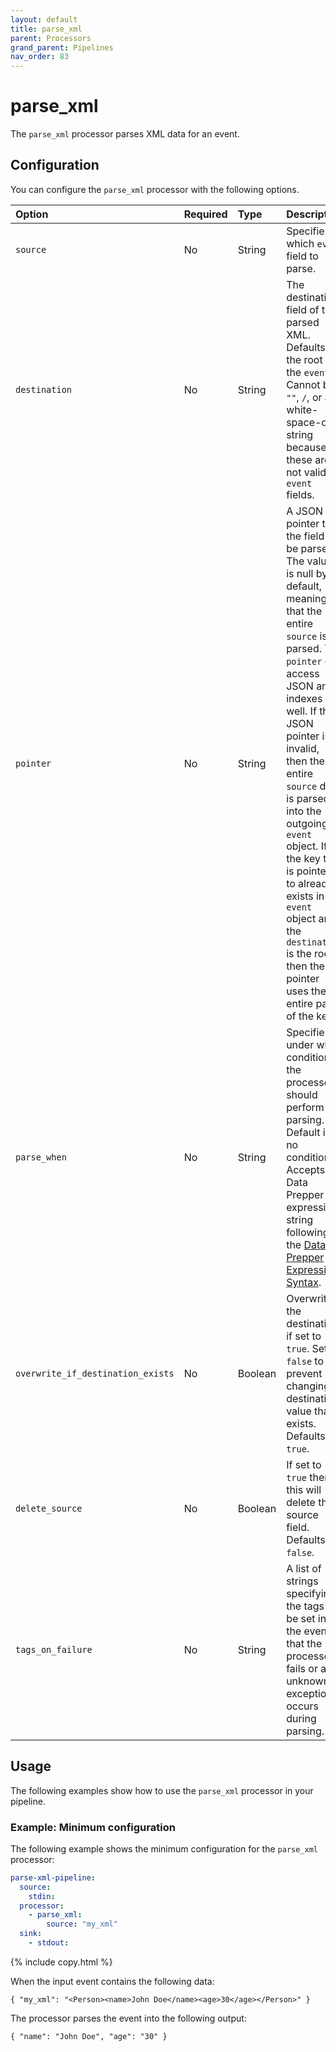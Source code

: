 ```yaml
---
layout: default
title: parse_xml
parent: Processors
grand_parent: Pipelines
nav_order: 83
---
```


# parse_xml

The `parse_xml` processor parses XML data for an event.

## Configuration

You can configure the `parse_xml` processor with the following options.

<!--
This table is autogenerated. Do not edit it.
- name: parse_xml
- pluginType: processor
- source: https://github.com/opensearch-project/data-prepper/blob/253e59245fd9c39c959c1c8caaeff1b226a5a0ab/data-prepper-plugins/parse-json-processor/src/main/java/org/opensearch/dataprepper/plugins/processor/parse/xml/ParseXmlProcessorConfig.java
-->

| Option | Required | Type | Description |
| :--- | :--- | :--- | :--- | 
| `source` | No | String | Specifies which `event` field to parse. |
| `destination` | No | String | The destination field of the parsed XML. Defaults to the root of the `event`. Cannot be `""`, `/`, or any white-space-only string because these are not valid `event` fields. |
| `pointer` | No | String | A JSON pointer to the field to be parsed. The value is null by default, meaning that the entire `source` is parsed. The `pointer` can access JSON array indexes as well. If the JSON pointer is invalid, then the entire `source` data is parsed into the outgoing `event` object. If the key that is pointed to already exists in the `event` object and the `destination` is the root, then the pointer uses the entire path of the key. |
| `parse_when` | No | String | Specifies under what conditions the processor should perform parsing. Default is no condition. Accepts a Data Prepper expression string following the [Data Prepper Expression Syntax]({{site.url}}{{site.baseurl}}/data-prepper/pipelines/expression-syntax/). |
| `overwrite_if_destination_exists` | No | Boolean | Overwrites the destination if set to `true`. Set to `false` to prevent changing a destination value that exists. Defaults to `true`. |
| `delete_source` | No | Boolean | If set to `true` then this will delete the source field. Defaults to `false`. |
| `tags_on_failure` | No | String | A list of strings specifying the tags to be set in the event that the processor fails or an unknown exception occurs during parsing.

## Usage

The following examples show how to use the `parse_xml` processor in your pipeline.

### Example: Minimum configuration

The following example shows the minimum configuration for the `parse_xml` processor:

```yaml
parse-xml-pipeline:
  source:
    stdin:
  processor:
    - parse_xml:
        source: "my_xml"
  sink:
    - stdout:
```
{% include copy.html %}

When the input event contains the following data:

```
{ "my_xml": "<Person><name>John Doe</name><age>30</age></Person>" }
```

The processor parses the event into the following output:

```
{ "name": "John Doe", "age": "30" }
```